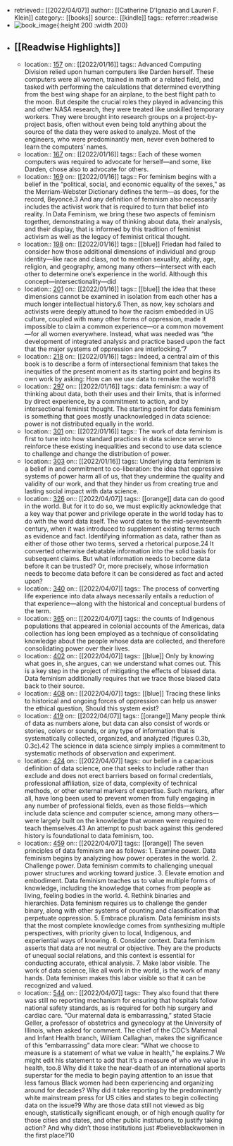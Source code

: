 - retrieved:: [[2022/04/07]]
  author:: [[Catherine D'Ignazio and Lauren F. Klein]]
  category:: [[books]]
  source:: [[kindle]]
  tags:: 
  referrer::readwise
- ![book_image](https://m.media-amazon.com/images/I/71TwUM5FyWL._SY160.jpg){:height 200 :width 200}
- ## [[Readwise Highlights]]
	- location:: [157](kindle://book?action=open&asin=undefined&location=157)
	  on:: [[2022/01/16]]
	  tags:: 
	  Advanced Computing Division relied upon human computers like Darden herself. These computers were all women, trained in math or a related field, and tasked with performing the calculations that determined everything from the best wing shape for an airplane, to the best flight path to the moon. But despite the crucial roles they played in advancing this and other NASA research, they were treated like unskilled temporary workers. They were brought into research groups on a project-by-project basis, often without even being told anything about the source of the data they were asked to analyze. Most of the engineers, who were predominantly men, never even bothered to learn the computers’ names.
	- location:: [167](kindle://book?action=open&asin=undefined&location=167)
	  on:: [[2022/01/16]]
	  tags:: 
	  Each of these women computers was required to advocate for herself—and some, like Darden, chose also to advocate for others.
	- location:: [169](kindle://book?action=open&asin=undefined&location=169)
	  on:: [[2022/01/16]]
	  tags:: 
	  For feminism begins with a belief in the “political, social, and economic equality of the sexes,” as the Merriam-Webster Dictionary defines the term—as does, for the record, Beyoncé.3 And any definition of feminism also necessarily includes the activist work that is required to turn that belief into reality. In Data Feminism, we bring these two aspects of feminism together, demonstrating a way of thinking about data, their analysis, and their display, that is informed by this tradition of feminist activism as well as the legacy of feminist critical thought.
	- location:: [198](kindle://book?action=open&asin=undefined&location=198)
	  on:: [[2022/01/16]]
	  tags:: [[blue]]
	  Friedan had failed to consider how those additional dimensions of individual and group identity—like race and class, not to mention sexuality, ability, age, religion, and geography, among many others—intersect with each other to determine one’s experience in the world. Although this concept—intersectionality—did
	- location:: [201](kindle://book?action=open&asin=undefined&location=201)
	  on:: [[2022/01/16]]
	  tags:: [[blue]]
	  the idea that these dimensions cannot be examined in isolation from each other has a much longer intellectual history.6 Then, as now, key scholars and activists were deeply attuned to how the racism embedded in US culture, coupled with many other forms of oppression, made it impossible to claim a common experience—or a common movement—for all women everywhere. Instead, what was needed was “the development of integrated analysis and practice based upon the fact that the major systems of oppression are interlocking.”7
	- location:: [218](kindle://book?action=open&asin=undefined&location=218)
	  on:: [[2022/01/16]]
	  tags:: 
	  Indeed, a central aim of this book is to describe a form of intersectional feminism that takes the inequities of the present moment as its starting point and begins its own work by asking: How can we use data to remake the world?8
	- location:: [297](kindle://book?action=open&asin=undefined&location=297)
	  on:: [[2022/01/16]]
	  tags:: 
	  data feminism: a way of thinking about data, both their uses and their limits, that is informed by direct experience, by a commitment to action, and by intersectional feminist thought. The starting point for data feminism is something that goes mostly unacknowledged in data science: power is not distributed equally in the world.
	- location:: [301](kindle://book?action=open&asin=undefined&location=301)
	  on:: [[2022/01/16]]
	  tags:: 
	  The work of data feminism is first to tune into how standard practices in data science serve to reinforce these existing inequalities and second to use data science to challenge and change the distribution of power.
	- location:: [303](kindle://book?action=open&asin=undefined&location=303)
	  on:: [[2022/01/16]]
	  tags:: 
	  Underlying data feminism is a belief in and commitment to co-liberation: the idea that oppressive systems of power harm all of us, that they undermine the quality and validity of our work, and that they hinder us from creating true and lasting social impact with data science.
	- location:: [326](kindle://book?action=open&asin=undefined&location=326)
	  on:: [[2022/04/07]]
	  tags:: [[orange]]
	  data can do good in the world. But for it to do so, we must explicitly acknowledge that a key way that power and privilege operate in the world today has to do with the word data itself. The word dates to the mid-seventeenth century, when it was introduced to supplement existing terms such as evidence and fact. Identifying information as data, rather than as either of those other two terms, served a rhetorical purpose.24 It converted otherwise debatable information into the solid basis for subsequent claims. But what information needs to become data before it can be trusted? Or, more precisely, whose information needs to become data before it can be considered as fact and acted upon?
	- location:: [340](kindle://book?action=open&asin=undefined&location=340)
	  on:: [[2022/04/07]]
	  tags:: 
	  The process of converting life experience into data always necessarily entails a reduction of that experience—along with the historical and conceptual burdens of the term.
	- location:: [365](kindle://book?action=open&asin=undefined&location=365)
	  on:: [[2022/04/07]]
	  tags:: 
	  the counts of Indigenous populations that appeared in colonial accounts of the Americas, data collection has long been employed as a technique of consolidating knowledge about the people whose data are collected, and therefore consolidating power over their lives.
	- location:: [402](kindle://book?action=open&asin=undefined&location=402)
	  on:: [[2022/04/07]]
	  tags:: [[blue]]
	  Only by knowing what goes in, she argues, can we understand what comes out. This is a key step in the project of mitigating the effects of biased data. Data feminism additionally requires that we trace those biased data back to their source.
	- location:: [408](kindle://book?action=open&asin=undefined&location=408)
	  on:: [[2022/04/07]]
	  tags:: [[blue]]
	  Tracing these links to historical and ongoing forces of oppression can help us answer the ethical question, Should this system exist?
	- location:: [419](kindle://book?action=open&asin=undefined&location=419)
	  on:: [[2022/04/07]]
	  tags:: [[orange]]
	  Many people think of data as numbers alone, but data can also consist of words or stories, colors or sounds, or any type of information that is systematically collected, organized, and analyzed (figures 0.3b, 0.3c).42 The science in data science simply implies a commitment to systematic methods of observation and experiment.
	- location:: [424](kindle://book?action=open&asin=undefined&location=424)
	  on:: [[2022/04/07]]
	  tags:: 
	  our belief in a capacious definition of data science, one that seeks to include rather than exclude and does not erect barriers based on formal credentials, professional affiliation, size of data, complexity of technical methods, or other external markers of expertise. Such markers, after all, have long been used to prevent women from fully engaging in any number of professional fields, even as those fields—which include data science and computer science, among many others—were largely built on the knowledge that women were required to teach themselves.43 An attempt to push back against this gendered history is foundational to data feminism, too.
	- location:: [459](kindle://book?action=open&asin=undefined&location=459)
	  on:: [[2022/04/07]]
	  tags:: [[orange]]
	  The seven principles of data feminism are as follows: 1. Examine power. Data feminism begins by analyzing how power operates in the world. 2. Challenge power. Data feminism commits to challenging unequal power structures and working toward justice. 3. Elevate emotion and embodiment. Data feminism teaches us to value multiple forms of knowledge, including the knowledge that comes from people as living, feeling bodies in the world. 4. Rethink binaries and hierarchies. Data feminism requires us to challenge the gender binary, along with other systems of counting and classification that perpetuate oppression. 5. Embrace pluralism. Data feminism insists that the most complete knowledge comes from synthesizing multiple perspectives, with priority given to local, Indigenous, and experiential ways of knowing. 6. Consider context. Data feminism asserts that data are not neutral or objective. They are the products of unequal social relations, and this context is essential for conducting accurate, ethical analysis. 7. Make labor visible. The work of data science, like all work in the world, is the work of many hands. Data feminism makes this labor visible so that it can be recognized and valued.
	- location:: [544](kindle://book?action=open&asin=undefined&location=544)
	  on:: [[2022/04/07]]
	  tags:: 
	  They also found that there was still no reporting mechanism for ensuring that hospitals follow national safety standards, as is required for both hip surgery and cardiac care. “Our maternal data is embarrassing,” stated Stacie Geller, a professor of obstetrics and gynecology at the University of Illinois, when asked for comment. The chief of the CDC’s Maternal and Infant Health branch, William Callaghan, makes the significance of this “embarrassing” data more clear: “What we choose to measure is a statement of what we value in health,” he explains.7 We might edit his statement to add that it’s a measure of who we value in health, too.8 Why did it take the near-death of an international sports superstar for the media to begin paying attention to an issue that less famous Black women had been experiencing and organizing around for decades? Why did it take reporting by the predominantly white mainstream press for US cities and states to begin collecting data on the issue?9 Why are those data still not viewed as big enough, statistically significant enough, or of high enough quality for those cities and states, and other public institutions, to justify taking action? And why didn’t those institutions just #believeblackwomen in the first place?10